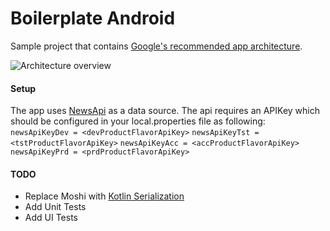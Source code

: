 # Boilerplate Android

Sample project that contains [Google's recommended app architecture](https://developer.android.com/jetpack/guide?gclid=Cj0KCQjw9_mDBhCGARIsAN3PaFOLBytu_oVS_e6q5uFSkcrURRH1zifwCmzpE5Mmq4S2J1Jpi21Ix1IaAueuEALw_wcB&gclsrc=aw.ds).

![Architecture overview](https://developer.android.com/topic/libraries/architecture/images/final-architecture.png)

#### Setup
The app uses [NewsApi](https://newsapi.org/) as a data source. The api requires an APIKey which should be configured in your local.properties file as following:
`newsApiKeyDev = <devProductFlavorApiKey>`
`newsApiKeyTst = <tstProductFlavorApiKey>`
`newsApiKeyAcc = <accProductFlavorApiKey>`
`newsApiKeyPrd = <prdProductFlavorApiKey>`

#### TODO
* Replace Moshi with [Kotlin Serialization](https://blog.jetbrains.com/kotlin/2020/10/kotlinx-serialization-1-0-released/)
* Add Unit Tests
* Add UI Tests
